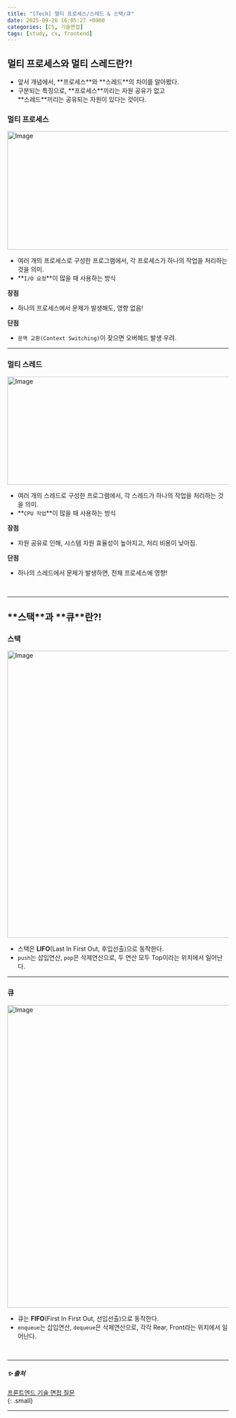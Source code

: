 ```yaml
---
title: "[Tech] 멀티 프로세스/스레드 & 스택/큐"
date: 2025-09-26 16:05:27 +0900
categories: [CS, 기술면접]
tags: [study, cs, frontend]
---
```


## **멀티 프로세스와 멀티 스레드**란?!

- 앞서 개념에서, **<span class="bluepen">프로세스</span>**와 **<span class="greenpen">스레드</span>**의 차이를 알아봤다.  
- 구분되는 특징으로, **<span class="bluepen">프로세스</span>**끼리는 <span class="yellow2pen">자원 공유가 없고</span>    
  **<span class="greenpen">스레드</span>**끼리는 <span class="yellow2pen">공유되는 자원이 있다</span>는 것이다.   

### **<span class="bluepen">멀티 프로세스</span>**   
<img width="942" height="270" alt="Image" src="https://github.com/user-attachments/assets/e46474ba-6453-4cf7-94f6-68df9d917798" />  

- <span class="blue2pen">여러 개의 프로세스</span>로 구성한 프로그램에서, 각 <span class="bluepen">프로세스</span>가 하나의 작업을 처리하는 것을 의미.  
- **`I/O 요청`**이 많을 때 사용하는 방식   
  
**<span class="bluepen">장점</span>**    
- 하나의 프로세스에서 문제가 발생해도, 영향 없음!  
  
**<span class="redpen">단점</span>**   
- `문맥 교환(Context Switching)`이 잦으면 오버헤드 발생 우려.  

---

### **<span class="greenpen">멀티 스레드</span>**  
<img width="940" height="246" alt="Image" src="https://github.com/user-attachments/assets/6d6ff0a9-2ed1-4fb8-a4ec-c6d9b614122c" />    

- <span class="green2pen">여러 개의 스레드</span>로 구성한 프로그램에서, 각 <span class="greenpen">스레드</span>가 하나의 작업을 처리하는 것을 의미.   
- **`CPU 작업`**이 많을 때 사용하는 방식      
  
**<span class="bluepen">장점</span>**     
- 자원 공유로 인해, 시스템 자원 효율성이 높아지고, 처리 비용이 낮아짐.      
  
**<span class="redpen">단점</span>**     
- 하나의 스레드에서 문제가 발생하면, 전체 프로세스에 영향!   

<br>

---
  
## **<span class="redpen">스택</span>**과 **<span class="redpen">큐</span>**란?!  

### **<span class="redpen">스택</span>**    
<img width="1243" height="654" alt="Image" src="https://github.com/user-attachments/assets/cf52b5cb-7792-4e6a-b326-75ac1ba15424" />     

- 스택은 **<span class="pinkpen">LIFO</span>**(Last In First Out, 후입선출)으로 동작한다.  
- `push`는 삽입연산, `pop`은 삭제연산으로, 두 연산 모두 <span class="redpen">Top</span>이라는 위치에서 일어난다.  

---

### **<span class="redpen">큐</span>**    
<img width="988" height="689" alt="Image" src="https://github.com/user-attachments/assets/da79f811-dad5-466c-b346-e0080aabb264" />   

- 큐는 **<span class="pinkpen">FIFO</span>**(First In First Out, 선입선출)으로 동작한다.   
- `enqueue`는 삽입연산, `dequeue`은 삭제연산으로, 각각 <span class="redpen">Rear</span>, <span class="redpen">Front</span>라는 위치에서 일어난다.     

<br>

---

##### ✨ 출처  

[프론트엔드 기술 면접 질문](https://frontend-interview-question.vercel.app/)     
{: .small}     

---